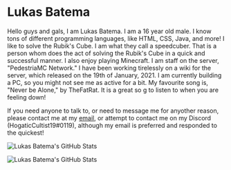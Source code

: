 # Lukas Batema
Hello guys and gals, I am Lukas Batema. I am a 16 year old male. I know tons of different programming languages, like HTML, CSS, Java, and more! I like to solve the Rubik's Cube. I am what they call a speedcuber. That is a person whom does the act of solving the Rubik's Cube in a quick and successful manner. I also enjoy playing Minecraft. I am staff on the server, "PedestriaMC Network." I have been working tirelessly on a wiki for the server, which released on the 19th of January, 2021. I am currently building a PC, so you might not see me as active for a bit. My favourite song is, "Never be Alone," by TheFatRat. It is a great so g to listen to when you are feeling down! 

If you need anyone to talk to, or need to message me for anyother reason, please contact me at my [email](mailto:lukasbatema@gmail.com), or attempt to contact me on my Discord (HogaticCultist19#0119), although my email is preferred and responded to the quickest!

![Lukas Batema's GitHub Stats](https://github-readme-stats.vercel.app/api?username=Lukas-Batema&show_icons=true&theme=dark&count_private=true&custom_title=%E2%9A%A1%20Lukas%27%20Stats)

![Lukas Batema's GitHub Stats](https://github-readme-stats.vercel.app/api/top-langs?username=Lukas-Batematheme=dark&custom_title=%E2%9A%A1%20Lukas%27%20Top%20Languages)
